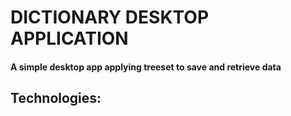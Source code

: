 # DICTIONARY DESKTOP APPLICATION
#### A simple desktop app applying treeset to save and retrieve data
## Technologies:
